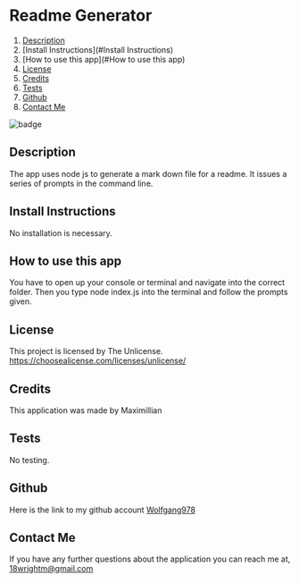 

  # Readme Generator
1. [Description](#Description)
2. [Install Instructions](#Install Instructions)
3. [How to use this app](#How to use this app)
4. [License](#License)
5. [Credits](#Credits)
6. [Tests](#Tests)
7. [Github](#Github)
8. [Contact Me](#Contact)

  
![badge](https://img.shields.io/badge/license-unlicense-brightgreen)
          
  
  
  ## Description 
  The app uses node js to generate a mark down file for a readme. It issues a series of prompts in the command line.
  
  ## Install Instructions
  No installation is necessary.
  
  ## How to use this app
  You have to open up your console or terminal and navigate into the correct folder. Then you type node index.js into the terminal and follow the prompts given.
  
  
## License
This project is licensed by The Unlicense. 
        https://choosealicense.com/licenses/unlicense/
        
    
  
  ## Credits
  This application was made by Maximillian

  ## Tests
  No testing.

  ## Github 
 Here is the link to my github account [Wolfgang978](https://github.com/Wolfgang978)
  
  
  ## Contact Me
  If you have any further questions about the application you can reach me at, 18wrightm@gmail.com

